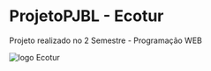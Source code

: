 # ProjetoPJBL - Ecotur

Projeto realizado no 2 Semestre - Programação WEB

![logo Ecotur](https://user-images.githubusercontent.com/90704921/192625149-2d87a998-0ef1-4eb4-9682-2c881fbc80c1.png)
